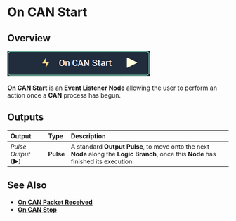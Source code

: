 # On CAN Start

## Overview

![The On CAN Start Node.](../../../../.gitbook/assets/oncanstartnode.png)

**On CAN Start** is an **Event Listener Node** allowing the user to perform an action once a **CAN** process has begun.

## Outputs

| Output | Type | Description |
| :--- | :--- | :--- |
| _Pulse Output_ \(►\) | **Pulse** | A standard **Output Pulse**, to move onto the next **Node** along the **Logic Branch**, once this **Node** has finished its execution. |

## See Also

* [**On CAN Packet Received**](oncanpacketreceived.md)
* [**On CAN Stop**](oncanstop.md)

